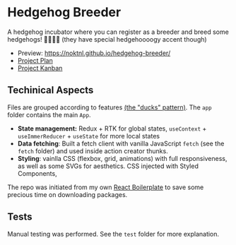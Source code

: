 # Hedgehog Breeder

A hedgehog incubator where you can register as a breeder and breed some hedgehogs! 🦔🦔🦔🦔 (they have special hedgehoooogy accent though)

- Preview: https://noktnl.github.io/hedgehog-breeder/
- [Project Plan](https://rumbling-sleep-60c.notion.site/Hedgehog-breeder-Plan-086f64102b8f4aed95c5f9a1bfc4dd20)
- [Project Kanban](https://www.notion.so/4909215f468c479f95ed2ea53c07df7f?v=294b53b61a544c2f9785ab8515274073)

## Techinical Aspects

Files are grouped according to features [(the "ducks" pattern)](https://redux.js.org/style-guide/#structure-files-as-feature-folders-with-single-file-logic). The `app` folder contains the main `App`.

- **State management:** Redux + RTK for global states, `useContext` + `useImmerReducer` + `useState` for more local states
- **Data fetching**: Built a fetch client with vanilla JavaScript `fetch` (see the `fetch` folder) and used inside action creator thunks.
- **Styling**: vainlla CSS (flexbox, grid, animations) with full responsiveness, as well as some SVGs for aesthetics. CSS injected with Styled Components,

The repo was initiated from my own [React Boilerplate](https://github.com/NokTNL/react-boilerplate) to save some precious time on downloading packages.

## Tests

Manual testing was performed. See the `test` folder for more explanation.
